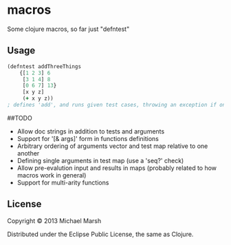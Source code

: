# macros

Some clojure macros, so far just "defntest"

## Usage

```clojure
(defntest addThreeThings
    {[1 2 3] 6
     [3 1 4] 8
     [0 6 7] 13}
     [x y z]
     (+ x y z))
; defines 'add', and runs given test cases, throwing an exception if one doesn't pass
```
##TODO
* Allow doc strings in addition to tests and arguments
* Support for '[& args]' form in functions definitions
* Arbitrary ordering of arguments vector and test map relative to one another
* Defining single arguments in test map (use a 'seq?' check)
* Allow pre-evalution input and results in maps (probably related to how macros work in general)
* Support for multi-arity functions


## License

Copyright © 2013 Michael Marsh

Distributed under the Eclipse Public License, the same as Clojure.